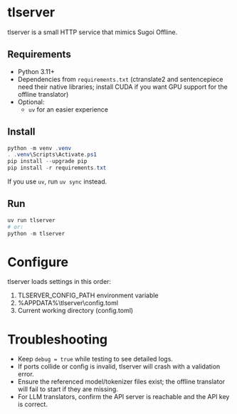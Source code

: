 # tlserver
tlserver is a small HTTP service that mimics Sugoi Offline.

## Requirements
- Python 3.11+
- Dependencies from `requirements.txt` (ctranslate2 and sentencepiece need their native libraries; install CUDA if you want GPU support for the offline translator)
- Optional:
  - `uv` for an easier experience

## Install
```powershell
python -m venv .venv
. .venv\Scripts\Activate.ps1
pip install --upgrade pip
pip install -r requirements.txt
```
If you use `uv`, run `uv sync` instead.

## Run
```powershell
uv run tlserver
# or:
python -m tlserver
```

# Configure
tlserver loads settings in this order:
1. TLSERVER_CONFIG_PATH environment variable
2. %APPDATA%\tlserver\config.toml
3. Current working directory (config.toml)

# Troubleshooting
- Keep `debug = true` while testing to see detailed logs.
- If ports collide or config is invalid, tlserver will crash with a validation error.
- Ensure the referenced model/tokenizer files exist; the offline translator will fail to start if they are missing.
- For LLM translators, confirm the API server is reachable and the API key is correct.
